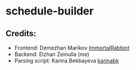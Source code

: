 # schedule-builder

## Credits:
* Frontend: Demezhan Marikov [ImmortalRabbint](https://github.com/ImmortalRabbit)
* Backend: Elzhan Zeinulla (me)
* Parsing script: Karina Bekbayeva [karinabk](https://github.com/karinabk)
